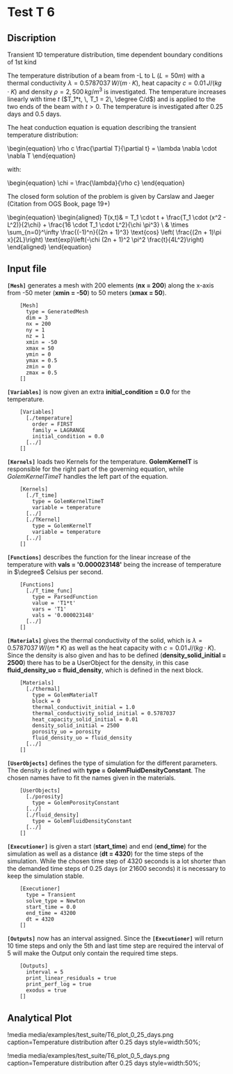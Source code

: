 # Test T 6
## Discription
Transient 1D temperature distribution, time dependent boundary conditions of 1st kind

The temperature distribution of a beam from -L to L ($L = 50m$) with a thermal conductivity $\lambda = 0.5787037\, W/(m \cdot K)$, heat capacity $c = 0.01\, J/(kg\cdot K)$ and density $\rho = 2,500 \, kg/m^3$ is investigated. The temperature increases linearly with time $t$ ($T_1*t, \, T_1 = 2\, \degree C/d$) and is applied to the two ends of the beam with $t > 0$. The temperature is investigated after 0.25 days and 0.5 days.

The heat conduction equation is equation describing the transient temperature distribution:

\begin{equation}
 \rho c \frac{\partial T}{\partial t} = \lambda \nabla \cdot \nabla T
\end{equation}

with:

\begin{equation}
\chi = \frac{\lambda}{\rho c}
\end{equation}


The closed form solution of the problem is given by Carslaw and Jaeger (Citation from OGS Book, page 19+)

\begin{equation}
\begin{aligned}
T(x,t)& = T_1 \cdot t + \frac{T_1 \cdot (x^2 - L^2)}{2\chi} + \frac{16 \cdot T_1 \cdot L^2}{\chi \pi^3} \\
 & \times \sum_{n=0}^\infty \frac{(-1)^n}{(2n + 1)^3} \text{cos} \left( \frac{(2n + 1)\pi x}{2L}\right) \text{exp}\left(-\chi (2n + 1)^2 \pi^2 \frac{t}{4L^2}\right)
\end{aligned}
 \end{equation}

## Input file

**`[Mesh]`** generates a mesh with 200 elements (**nx = 200**) along the x-axis from -50 meter (**xmin = -50**) to 50 meters (**xmax = 50**).

```
    [Mesh]
      type = GeneratedMesh
      dim = 3
      nx = 200
      ny = 1
      nz = 1
      xmin = -50
      xmax = 50
      ymin = 0
      ymax = 0.5
      zmin = 0
      zmax = 0.5
    []
```

**`[Variables]`** is now given an extra **initial_condition = 0.0** for the temperature.

```
    [Variables]
      [./temperature]
        order = FIRST
        family = LAGRANGE
        initial_condition = 0.0
      [../]
    []
```

**`[Kernels]`** loads two Kernels for the temperature. **GolemKernelT** is responsible for the right part of the governing equation, while *GolemKernelTimeT* handles the left part of the equation.

```
    [Kernels]
      [./T_time]
        type = GolemKernelTimeT
        variable = temperature
      [../]
      [./TKernel]
        type = GolemKernelT
        variable = temperature
      [../]
    []
```

**`[Functions]`** describes the function for the linear increase of the temperature with **vals = '0.000023148'** being the increase of temperature in $\degree$ Celsius per second.

```
    [Functions]
      [./T_time_func]
        type = ParsedFunction
        value = 'T1*t'
        vars = 'T1'
        vals = '0.000023148'
      [../]
    []
```

**`[Materials]`** gives the thermal conductivity of the solid, which is $\lambda = 0.5787037\, W/(m*K)$ as well as the heat  capacity with $c = 0.01\, J/(kg\cdot K)$. Since the density is also given and has to be defined (**density_solid_initial = 2500**) there has to be a UserObject for the density, in this case **fluid_density_uo = fluid_density**, which is defined in the next block.

```
    [Materials]
      [./thermal]
        type = GolemMaterialT
        block = 0
        thermal_conductivit_initial = 1.0
        thermal_conductivity_solid_initial = 0.5787037
        heat_capacity_solid_initial = 0.01
        density_solid_initial = 2500
        porosity_uo = porosity
        fluid_density_uo = fluid_density
      [../]
    []
```

**`[UserObjects]`** defines the type of simulation for the different parameters. The density is defined with **type = GolemFluidDensityConstant**. The chosen names have to fit the names given in the materials.

```
    [UserObjects]
      [./porosity]
        type = GolemPorosityConstant
      [../]
      [./fluid_density]
        type = GolemFluidDensityConstant
      [../]
    []
```

**`[Executioner]`** is given a start (**start_time**) and end (**end_time**) for the simulation as well as a distance (**dt = 4320**) for the time steps of the simulation. While the chosen time step of 4320 seconds is a lot shorter than the demanded time steps of 0.25 days (or 21600 seconds) it is necessary to keep the simulation stable.

```
    [Executioner]
      type = Transient
      solve_type = Newton
      start_time = 0.0
      end_time = 43200
      dt = 4320
    []
```

**`[Outputs]`** now has an interval assigned. Since the **`[Executioner]`** will return 10 time steps and only the 5th and last time step are required the interval of 5 will make the Output only contain the required time steps.

```
    [Outputs]
      interval = 5
      print_linear_residuals = true
      print_perf_log = true
      exodus = true
    []
```

## Analytical Plot

!media media/examples/test_suite/T6_plot_0_25_days.png
       caption=Temperature distribution after 0.25 days
       style=width:50%;

!media media/examples/test_suite/T6_plot_0_5_days.png
       caption=Temperature distribution after 0.25 days
       style=width:50%;
